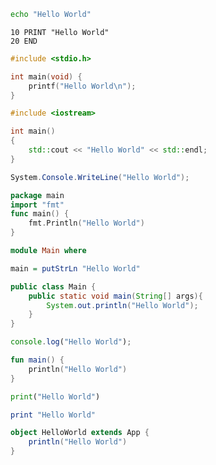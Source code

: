 ```sh
echo "Hello World"
```

```BASIC
10 PRINT "Hello World"
20 END
```

```C
#include <stdio.h>

int main(void) {
	printf("Hello World\n");
}
```

```cpp
#include <iostream>

int main()
{
	std::cout << "Hello World" << std::endl;
}
```

```Cs
System.Console.WriteLine("Hello World");
```

```go
package main
import "fmt"
func main() {
	fmt.Println("Hello World")
}
```

```Haskell
module Main where

main = putStrLn "Hello World"
```

```java
public class Main {
	public static void main(String[] args){
		System.out.println("Hello World");
	}
}
```

```js
console.log("Hello World");
```

```Kotlin
fun main() {
	println("Hello World")
}
```

```python
print("Hello World")
```

```ruby
print "Hello World"
```

```scala
object HelloWorld extends App {
	println("Hello World")
}
```

